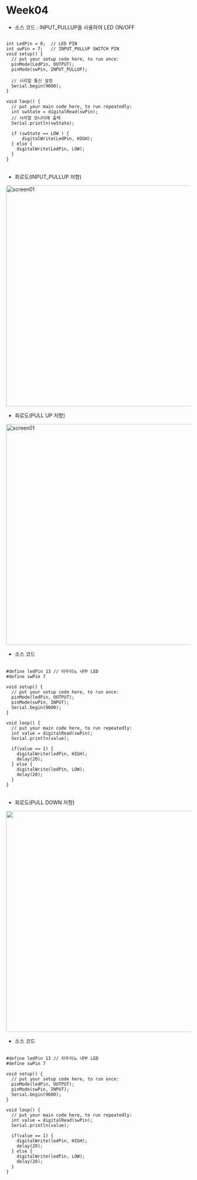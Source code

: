 # Week04
* 소스 코드 : INPUT_PULLUP을 사용하여 LED ON/OFF
<pre>
<code>
int LedPin = 8;  // LED PIN
int swPin = 7;   // INPUT_PULLUP SWITCH PIN
void setup() {
  // put your setup code here, to run once:
  pinMode(LedPin, OUTPUT);
  pinMode(swPin, INPUT_PULLUP); 
  
  // 시리얼 통신 설정 
  Serial.begin(9600);
}

void loop() {
  // put your main code here, to run repeatedly:
  int swState = digitalRead(swPin);
  // 시리얼 모니터에 출력
  Serial.println(swState);
  
  if (swState == LOW ) {
      digitalWrite(LedPin, HIGH);
  } else {
    digitalWrite(LedPin, LOW);
  }
}
</code>
</pre>
* 회로도(INPUT_PULLUP 저항)
<div>
<img width="600" alt="screen01" src="https://user-images.githubusercontent.com/1857075/53737146-0dab6700-3ecf-11e9-8c45-dc18ac296338.jpg">
</div>


* 회로도(PULL UP 저항)
<div>
<img width="600" alt="screen01" src="https://user-images.githubusercontent.com/1857075/54485001-ba64eb80-48b4-11e9-9c80-444b2e6d5eef.jpg">
</div>

* 소스 코드
<pre>
<code>
#define ledPin 13 // 아두이노 내부 LED
#define swPin 7

void setup() {
  // put your setup code here, to run once:
  pinMode(ledPin, OUTPUT);
  pinMode(swPin, INPUT);
  Serial.begin(9600);
}

void loop() {
  // put your main code here, to run repeatedly:
  int value = digitalRead(swPin);
  Serial.println(value);

  if(value == 1) {
    digitalWrite(ledPin, HIGH);
    delay(20);
  } else {
    digitalWrite(ledPin, LOW);
    delay(20);
  }
}
</code>
</pre>


                                     
* 회로도(PULL DOWN 저항)
<div>
<img width="600" src="https://user-images.githubusercontent.com/1857075/54485003-be910900-48b4-11e9-9976-daddc7d2490a.jpg">
</div>


* 소스 코드
<pre>
<code>
#define ledPin 13 // 아두이노 내부 LED
#define swPin 7

void setup() {
  // put your setup code here, to run once:
  pinMode(ledPin, OUTPUT);
  pinMode(swPin, INPUT);
  Serial.begin(9600);
}

void loop() {
  // put your main code here, to run repeatedly:
  int value = digitalRead(swPin);
  Serial.println(value);

  if(value == 1) {
    digitalWrite(ledPin, HIGH);
    delay(20);
  } else {
    digitalWrite(ledPin, LOW);
    delay(20);
  }
}
</code>
</pre>
                                     
                                     
                                     
                                     
                                     
                                     
